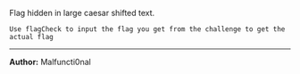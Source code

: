 Flag hidden in large caesar shifted text. 

`Use flagCheck to input the flag you get from the challenge to get the actual flag`

---
**Author:** Malfuncti0nal
